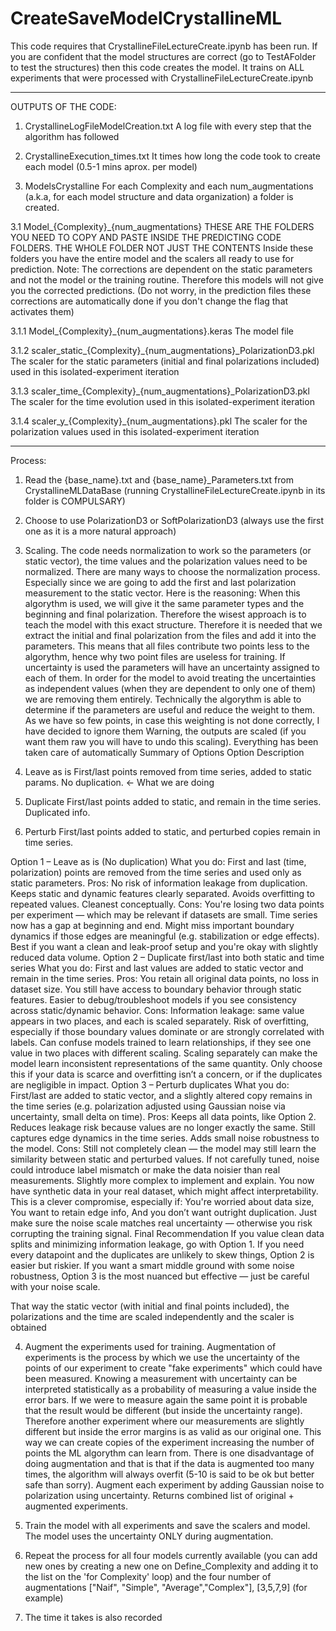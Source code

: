 <H1>CreateSaveModelCrystallineML</H1>

This code requires that CrystallineFileLectureCreate.ipynb has been run. If you are confident that the model structures are correct (go to TestAFolder to test the structures) then this code creates the model. It trains on ALL experiments that were processed with CrystallineFileLectureCreate.ipynb 

__________________________________________________________________________________________

OUTPUTS OF THE CODE: 

1. CrystallineLogFileModelCreation.txt
A log file with every step that the algorithm has followed


2. CrystallineExecution_times.txt
It times how long the code took to create each model (0.5-1 mins aprox. per model)


3. ModelsCrystalline 
For each Complexity and each num_augmentations (a.k.a, for each model structure and data organization) a folder is created.

3.1 Model_{Complexity}_{num_augmentations}
THESE ARE THE FOLDERS YOU NEED TO COPY AND PASTE INSIDE THE PREDICTING CODE FOLDERS. THE WHOLE FOLDER NOT JUST THE CONTENTS
Inside these folders you have the entire model and the scalers all ready to use for prediction. 
Note: The corrections are dependent on the static parameters and not the model or the training routine. Therefore this models will not give you the corrected predictions. (Do not worry, in the prediction files these corrections are automatically done if you don't change the flag that activates them)
 
3.1.1 Model_{Complexity}_{num_augmentations}.keras
The model file

3.1.2 scaler_static_{Complexity}_{num_augmentations}_PolarizationD3.pkl
The scaler for the static parameters (initial and final polarizations included) used in this isolated-experiment iteration

3.1.3 scaler_time_{Complexity}_{num_augmentations}_PolarizationD3.pkl
The scaler for the time evolution used in this isolated-experiment iteration

3.1.4 scaler_y_{Complexity}_{num_augmentations}.pkl
The scaler for the polarization values used in this isolated-experiment iteration


__________________________________________________________________________________________


Process:

1. Read the {base_name}.txt and {base_name}_Parameters.txt from CrystallineMLDataBase (running CrystallineFileLectureCreate.ipynb in its folder is COMPULSARY)

2. Choose to use PolarizationD3 or SoftPolarizationD3 (always use the first one as it is a more natural approach)

3. Scaling. The code needs normalization to work so the parameters (or static vector), the time values and the polarization values need to be normalized. There are many ways to choose the normalization process. Especially since we are going to add the first and last polarization measurement to the static vector. Here is the reasoning:
When this algorythm is used, we will give it the same parameter types and the beginning and final polarization. Therefore the wisest approach is to teach the model with this
exact structure. Therefore it is needed that we extract the initial and final polarization from the files and add it into the parameters. This means that all files contribute 
two points less to the algorythm, hence why two point files are useless for training. If uncertainty is used the parameters will have an uncertainty assigned to each of them. In 
order for the model to avoid treating the uncertainties as independent values (when they are dependent to only one of them) we are removing them entirely. Technically the algorythm 
is able to determine if the parameters are useful and reduce the weight to them. As we have so few points, in case this weighting is not done correctly, I have decided to ignore them
Warning, the outputs are scaled (if you want them raw you will have to undo this scaling). Everything has been taken care of automatically
 Summary of Options
Option	Description
1. Leave as is	First/last points removed from time series, added to static params. No duplication. <- What we are doing
2. Duplicate	First/last points added to static, and remain in the time series. Duplicated info.
3. Perturb	First/last points added to static, and perturbed copies remain in time series.

 Option 1 – Leave as is (No duplication)
    What you do: First and last (time, polarization) points are removed from the time series and used only as static parameters.
    Pros:
        No risk of information leakage from duplication.
        Keeps static and dynamic features clearly separated.
        Avoids overfitting to repeated values.
        Cleanest conceptually.
    Cons:
        You're losing two data points per experiment — which may be relevant if datasets are small.
        Time series now has a gap at beginning and end.
        Might miss important boundary dynamics if those edges are meaningful (e.g. stabilization or edge effects).
 Best if you want a clean and leak-proof setup and you're okay with slightly reduced data volume.
 Option 2 – Duplicate first/last into both static and time series
    What you do: First and last values are added to static vector and remain in the time series.
    Pros:
        You retain all original data points, no loss in dataset size.
        You still have access to boundary behavior through static features.
        Easier to debug/troubleshoot models if you see consistency across static/dynamic behavior.
    Cons:
        Information leakage: same value appears in two places, and each is scaled separately.
        Risk of overfitting, especially if those boundary values dominate or are strongly correlated with labels.
        Can confuse models trained to learn relationships, if they see one value in two places with different scaling.
        Scaling separately can make the model learn inconsistent representations of the same quantity.
 Only choose this if your data is scarce and overfitting isn’t a concern, or if the duplicates are negligible in impact.
 Option 3 – Perturb duplicates
    What you do: First/last are added to static vector, and a slightly altered copy remains in the time series (e.g. polarization adjusted using Gaussian noise via uncertainty, small delta on time).
    Pros:
        Keeps all data points, like Option 2.
        Reduces leakage risk because values are no longer exactly the same.
        Still captures edge dynamics in the time series.
        Adds small noise robustness to the model.
    Cons:
        Still not completely clean — the model may still learn the similarity between static and perturbed values.
        If not carefully tuned, noise could introduce label mismatch or make the data noisier than real measurements.
        Slightly more complex to implement and explain.
        You now have synthetic data in your real dataset, which might affect interpretability.
 This is a clever compromise, especially if:
    You're worried about data size,
    You want to retain edge info,
    And you don’t want outright duplication.
Just make sure the noise scale matches real uncertainty — otherwise you risk corrupting the training signal.
 Final Recommendation
    If you value clean data splits and minimizing information leakage, go with Option 1.
    If you need every datapoint and the duplicates are unlikely to skew things, Option 2 is easier but riskier.
    If you want a smart middle ground with some noise robustness, Option 3 is the most nuanced but effective — just be careful with your noise scale.

That way the static vector (with initial and final points included), the polarizations and the time are scaled independently and the scaler is obtained 

4. Augment the experiments used for training. Augmentation of experiments is the process by which we use the uncertainty of the points of our experiment to create "fake experiments" which could have been measured. Knowing a measurement with uncertainty can be interpreted statistically as a probability of measuring a value inside the error bars. If we were to measure again the same point it is probable that the result would be different (but inside the uncertainty range). Therefore another experiment where our measurements are slightly different but inside the error margins is as valid as our original one. This way we can create copies of the experiment increasing the number of points the ML algorythm can learn from. 
There is one disadvantage of doing augmentation and that is that if the data is augmented too many times, the algorithm will always overfit (5-10 is said to be ok but better safe than sorry). Augment each experiment by adding Gaussian noise to polarization using uncertainty. Returns combined list of original + augmented experiments.

6. Train the model with all experiments and save the scalers and model. The model uses the uncertainty ONLY during augmentation.

10. Repeat the process for all four models currently available (you can add new ones by creating a new one on Define_Complexity and adding it to the list on the 'for Complexity' loop) and the four number of augmentations ["Naif", "Simple", "Average","Complex"], [3,5,7,9] (for example)

11. The time it takes is also recorded
